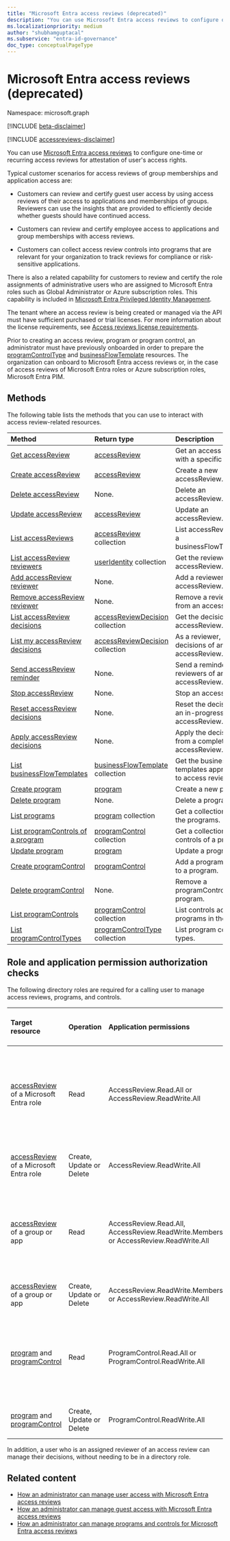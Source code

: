 ```yaml
---
title: "Microsoft Entra access reviews (deprecated)"
description: "You can use Microsoft Entra access reviews to configure one-time or recurring access reviews for attestation of user's access rights. This documentation serves the legacy APIs."
ms.localizationpriority: medium
author: "shubhamguptacal"
ms.subservice: "entra-id-governance"
doc_type: conceptualPageType
---
```


# Microsoft Entra access reviews (deprecated)

Namespace: microsoft.graph

[!INCLUDE [beta-disclaimer](../../includes/beta-disclaimer.md)]

[!INCLUDE [accessreviews-disclaimer](../../includes/accessreviews-disclaimer.md)]

You can use [Microsoft Entra access reviews](/azure/active-directory/active-directory-azure-ad-controls-access-reviews-overview) to configure one-time or recurring access reviews for attestation of user's access rights.

Typical customer scenarios for access reviews of group memberships and application access are:

- Customers can review and certify guest user access by using access reviews of their access to applications and memberships of groups. Reviewers can use the insights that are provided to efficiently decide whether guests should have continued access.

- Customers can review and certify employee access to applications and group memberships with access reviews.

- Customers can collect access review controls into programs that are relevant for your organization to track reviews for compliance or risk-sensitive applications.

There is also a related capability for customers to review and certify the role assignments of administrative users who are assigned to Microsoft Entra roles such as Global Administrator or Azure subscription roles.  This capability is included in [Microsoft Entra Privileged Identity Management](privilegedidentitymanagement-root.md).

The tenant where an access review is being created or managed via the API must have sufficient purchased or trial licenses. For more information about the license requirements, see [Access reviews license requirements](/azure/active-directory/governance/access-reviews-overview#license-requirements).

Prior to creating an access review, program or program control, an administrator must have previously onboarded in order to prepare the [programControlType](programcontroltype.md) and [businessFlowTemplate](businessflowtemplate.md) resources. The organization can onboard to Microsoft Entra access reviews or, in the case of access reviews of Microsoft Entra roles or Azure subscription roles, Microsoft Entra PIM.


## Methods

The following table lists the methods that you can use to interact with access review-related resources.

| Method           | Return type    |Description|
|:---------------|:--------|:----------|
|[Get accessReview](../api/accessreview-get.md) |    [accessReview](accessreview.md) |    Get an access review with a specific ID. |
|[Create accessReview](../api/accessreview-create.md) |    [accessReview](accessreview.md) |    Create a new accessReview. |
|[Delete accessReview](../api/accessreview-delete.md) |    None.    | Delete an accessReview. |
|[Update accessReview](../api/accessreview-update.md) |    [accessReview](accessreview.md)    | Update an accessReview. |
|[List accessReviews](../api/accessreview-list.md) |    [accessReview](accessreview.md) collection |    List accessReviews for a businessFlowTemplate. |
|[List accessReview reviewers](../api/accessreview-listreviewers.md) |        [userIdentity](useridentity.md) collection|    Get the reviewers of an accessReview. |
|[Add accessReview reviewer](../api/accessreview-addreviewer.md) |        None.    |    Add a reviewer to an accessReview. |
|[Remove accessReview reviewer](../api/accessreview-removereviewer.md) | None.    |    Remove a reviewer from an accessReview. |
|[List accessReview decisions](../api/accessreview-listdecisions.md) |        [accessReviewDecision](accessreviewdecision.md) collection|    Get the decisions of an accessReview.|
|[List my accessReview decisions](../api/accessreview-listmydecisions.md) |        [accessReviewDecision](accessreviewdecision.md) collection|    As a reviewer, get my decisions of an accessReview.|
|[Send accessReview reminder](../api/accessreview-sendreminder.md) |        None.    |    Send a reminder to the reviewers of an accessReview. |
|[Stop accessReview](../api/accessreview-stop.md) |        None.    |    Stop an accessReview. |
|[Reset accessReview decisions](../api/accessreview-reset.md) |        None.    |    Reset the decisions in an in-progress accessReview.|
|[Apply accessReview decisions](../api/accessreview-apply.md) |        None.    |    Apply the decisions from a completed accessReview.|
|[List businessFlowTemplates](../api/businessflowtemplate-list.md) | [businessFlowTemplate](businessflowtemplate.md) collection| Get the business flow templates appropriate to access reviews.|
|[Create program](../api/program-create.md) |    [program](program.md)    |    Create a new program.|
|[Delete program](../api/program-delete.md) |    None.    |    Delete a program.|
|[List programs](../api/program-list.md) |    [program](program.md) collection|    Get a collection of all the programs.|
|[List programControls of a program](../api/program-listcontrols.md) |        [programControl](programcontrol.md) collection|    Get a collection of the controls of a program.|
|[Update program](../api/program-update.md) |    [program](program.md)|    Update a program.|
|[Create programControl](../api/programcontrol-create.md) |        [programControl](programcontrol.md)    |    Add a programControl to a program.|
|[Delete programControl](../api/programcontrol-delete.md) |        None.    |    Remove a programControl from a program.|
|[List programControls](../api/programcontrol-list.md) | [programControl](programcontrol.md) collection| List controls across all programs in the tenant.|
|[List programControlTypes](../api/programcontroltype-list.md) | [programControlType](programcontroltype.md) collection| List program control types. |

## Role and application permission authorization checks

The following directory roles are required for a calling user to manage access reviews, programs, and controls.

| Target resource | Operation | Application permissions | Required directory role of the calling user |
|:----------------|:------------------|:------------|:--------------------------------------------|
|[accessReview](accessreview.md) of a Microsoft Entra role | Read | AccessReview.Read.All or AccessReview.ReadWrite.All | Global Administrator, Global Reader, Security Administrator, Security Reader or Privileged Role Administrator |
|[accessReview](accessreview.md) of a Microsoft Entra role | Create, Update or Delete | AccessReview.ReadWrite.All | Global Administrator or Privileged Role Administrator |
|[accessReview](accessreview.md) of a group or app | Read | AccessReview.Read.All, AccessReview.ReadWrite.Membership or AccessReview.ReadWrite.All | Global Administrator, Global Reader, Security Administrator, Security Reader or User Administrator |
|[accessReview](accessreview.md) of a group or app | Create, Update or Delete | AccessReview.ReadWrite.Membership or AccessReview.ReadWrite.All | Global Administrator or User Administrator |
| [program](program.md) and [programControl](programcontrol.md)| Read | ProgramControl.Read.All or ProgramControl.ReadWrite.All |  Global Administrator, Global Reader, Security Administrator, Security Reader or User Administrator |
| [program](program.md) and [programControl](programcontrol.md) | Create, Update or Delete | ProgramControl.ReadWrite.All | Global Administrator or User Administrator |

In addition, a user who is an assigned reviewer of an access review can manage their decisions, without needing to be in a directory role.

## Related content

- [How an administrator can manage user access with Microsoft Entra access reviews](/azure/active-directory/active-directory-azure-ad-controls-manage-user-access-with-access-reviews)
- [How an administrator can manage guest access with Microsoft Entra access reviews](/azure/active-directory/active-directory-azure-ad-controls-manage-guest-access-with-access-reviews)
- [How an administrator can manage programs and controls for Microsoft Entra access reviews](/azure/active-directory/active-directory-azure-ad-controls-manage-programs-controls)


<!--
{
  "type": "#page.annotation",
  "description": "Service root",
  "keywords": "",
  "section": "documentation",
  "tocPath": "",
  "suppressions": []
}
-->
